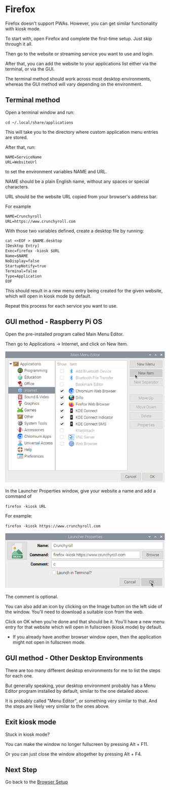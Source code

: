 # Firefox

Firefox doesn't support PWAs. However, you can get similar functionality with kiosk mode.

To start with, open Firefox and complete the first-time setup. Just skip through it all.

Then go to the website or streaming service you want to use and login.

After that, you can add the website to your applications list either via the terminal, or via the GUI.

The terminal method should work across most desktop environments, whereas the GUI method will vary depending on the environment.

## Terminal method

Open a terminal window and run:

`cd ~/.local/share/applications`

This will take you to the directory where custom application menu entries are stored.

After that, run:

```
NAME=ServiceName
URL=WebsiteUrl
```

to set the environment variables NAME and URL.

NAME should be a plain English name, without any spaces or special characters.

URL should be the website URL copied from your browser's address bar.

For example

```
NAME=Crunchyroll
URL=https://www.crunchyroll.com
```

With those two variables defined, create a desktop file by running:

```
cat <<EOF > $NAME.desktop
[Desktop Entry]
Exec=firefox -kiosk $URL
Name=$NAME
NoDisplay=false
StartupNotify=true
Terminal=false
Type=Application
EOF
```

This should result in a new menu entry being created for the given website, which will open in kiosk mode by default.

Repeat this process for each service you want to use.

## GUI method - Raspberry Pi OS

Open the pre-installed program called Main Menu Editor.

Then go to Applications -> Internet, and click on New Item.

![Screenshot](screenshots/MainMenuEditor.png)

In the Launcher Properties window, give your website a name and add a command of

`firefox -kiosk URL`

For example:

`firefox -kiosk https://www.crunchyroll.com`

![Screenshot](screenshots/MainMenuAdd.png)

The comment is optional.

You can also add an icon by clicking on the Image button on the left side of the window. You'll need to download a suitable icon from the web.

Click on OK when you're done and that should be it. You'll have a new menu entry for that website which will open in fullscreen (kiosk mode) by default.

* If you already have another browser window open, then the application might not open in fullscreen mode.

## GUI method - Other Desktop Environments

There are too many different desktop environments for me to list the steps for each one.

But generally speaking, your desktop environment probably has a Menu Editor program installed by default, similar to the one detailed above.

It is probably called "Menu Editor", or something very similar to that. And the steps are likely very similar to the ones above.

## Exit kiosk mode

Stuck in kiosk mode?

You can make the window no longer fullscreen by pressing Alt + F11.

Or you can just close the window altogether by pressing Alt + F4.

## Next Step

Go back to the [Browser Setup](README.md)